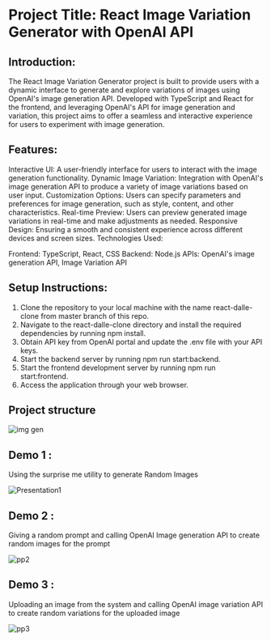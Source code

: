# Project Title: React Image Variation Generator with OpenAI API

## Introduction:
The React Image Variation Generator project is built to provide users with a dynamic interface to generate and explore variations of images using OpenAI's image generation API. Developed with TypeScript and React for the frontend, and leveraging OpenAI's API for image generation and variation, this project aims to offer a seamless and interactive experience for users to experiment with image generation.

## Features:

Interactive UI: A user-friendly interface for users to interact with the image generation functionality.
Dynamic Image Variation: Integration with OpenAI's image generation API to produce a variety of image variations based on user input.
Customization Options: Users can specify parameters and preferences for image generation, such as style, content, and other characteristics.
Real-time Preview: Users can preview generated image variations in real-time and make adjustments as needed.
Responsive Design: Ensuring a smooth and consistent experience across different devices and screen sizes.
Technologies Used:

Frontend: TypeScript, React, CSS
Backend: Node.js
APIs: OpenAI's image generation API, Image Variation API

## Setup Instructions:

1. Clone the repository to your local machine with the name react-dalle-clone from master branch of this repo.
2. Navigate to the react-dalle-clone directory and install the required dependencies by running npm install.
3. Obtain API key from OpenAI portal and update the .env file with your API keys.
4. Start the backend server by running npm run start:backend.
5. Start the frontend development server by running npm run start:frontend.
6. Access the application through your web browser.

## Project structure 

![img gen](https://github.com/lovelymandal16/OpenAIImageVariation/assets/155715221/9593c3f6-33b4-4f9d-801c-c4303a9c15ae)


## Demo 1 : 
Using the surprise me utility to generate Random Images 

![Presentation1](https://github.com/lovelymandal16/OpenAIImageVariation/assets/155715221/bb88d2b6-3b5a-47c9-8a04-80fdd24c74a2)

## Demo 2 : 
Giving a random prompt and calling OpenAI Image generation API to create random images for the prompt

![pp2](https://github.com/lovelymandal16/OpenAIImageVariation/assets/155715221/e4c706da-036f-4de9-935a-d16b64728976)

## Demo 3 : 
Uploading an image from the system and calling OpenAI image variation API to create random variations for the uploaded image

![pp3](https://github.com/lovelymandal16/OpenAIImageVariation/assets/155715221/3a44a42b-f011-4322-89c1-b901f62ad6de)
